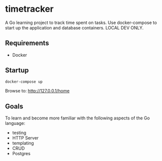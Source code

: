 # timetracker
A Go learning project to track time spent on tasks.  Use docker-compose to start up the application and database containers.  LOCAL DEV ONLY.

## Requirements
* Docker

## Startup
```bash
docker-compose up
```
Browse to: http://127.0.0.1/home


## Goals
To learn and become more familiar with the following aspects of the Go language:
* testing
* HTTP Server
* templating
* CRUD
* Postgres


